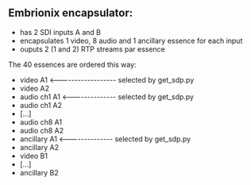 ## Embrionix encapsulator:

* has 2 SDI inputs A and B
* encapsulates 1 video, 8 audio and 1 ancillary essence for each input
* ouputs 2 (1 and 2) RTP streams par essence

The 40 essences are ordered this way:

* video A1 <------------------ selected by get_sdp.py
* video A2
* audio ch1 A1 <-------------- selected by get_sdp.py
* audio ch1 A2
* [...]
* audio ch8 A1
* audio ch8 A2
* ancillary A1 <-------------- selected by get_sdp.py
* ancillary A2
* video B1
* [...]
* ancillary B2
